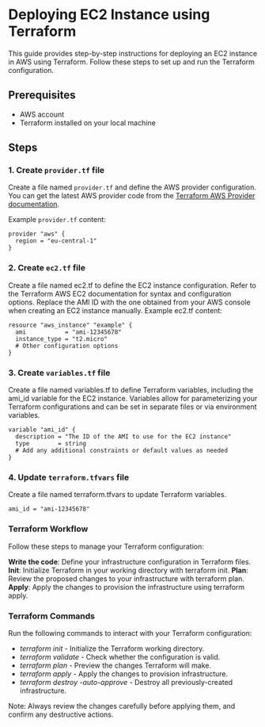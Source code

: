 # Deploying EC2 Instance using Terraform

This guide provides step-by-step instructions for deploying an EC2 instance in AWS using Terraform. Follow these steps to set up and run the Terraform configuration.

## Prerequisites
- AWS account
- Terraform installed on your local machine

## Steps

### 1. Create `provider.tf` file
Create a file named `provider.tf` and define the AWS provider configuration. You can get the latest AWS provider code from the [Terraform AWS Provider documentation](https://registry.terraform.io/providers/hashicorp/aws/latest/docs).

Example `provider.tf` content:
```hcl
provider "aws" {
  region = "eu-central-1"
}
```

### 2. Create `ec2.tf` file
Create a file named ec2.tf to define the EC2 instance configuration. Refer to the Terraform AWS EC2 documentation for syntax and configuration options. Replace the AMI ID with the one obtained from your AWS console when creating an EC2 instance manually.
Example ec2.tf content:
```hcl
resource "aws_instance" "example" {
  ami           = "ami-12345678"
  instance_type = "t2.micro"
  # Other configuration options
}
```

### 3. Create `variables.tf` file
Create a file named variables.tf to define Terraform variables, including the ami_id variable for the EC2 instance. Variables allow for parameterizing your Terraform configurations and can be set in separate files or via environment variables.

```hcl
variable "ami_id" {
  description = "The ID of the AMI to use for the EC2 instance"
  type        = string
  # Add any additional constraints or default values as needed
}
```

### 4. Update `terraform.tfvars` file
Create a file named terraform.tfvars to update Terraform variables.

```hcl
ami_id = "ami-12345678"
```




### Terraform Workflow
Follow these steps to manage your Terraform configuration:

**Write the code**: Define your infrastructure configuration in Terraform files.
**Init**: Initialize Terraform in your working directory with terraform init.
**Plan**: Review the proposed changes to your infrastructure with terraform plan.
**Apply**: Apply the changes to provision the infrastructure using terraform apply.


### Terraform Commands
Run the following commands to interact with your Terraform configuration:

* *terraform init* - Initialize the Terraform working directory.
* *terraform validate* - Check whether the configuration is valid.
* *terraform plan* - Preview the changes Terraform will make.
* *terraform apply* - Apply the changes to provision infrastructure.
* *terraform destroy -auto-approve* - Destroy all previously-created infrastructure.

Note: Always review the changes carefully before applying them, and confirm any destructive actions.


